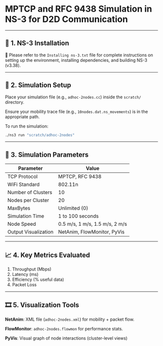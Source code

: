 # MPTCP and RFC 9438 Simulation in NS-3 for D2D Communication

---

## 🔧 1. NS-3 Installation

📄 Please refer to the `Installing ns-3.txt` file for complete instructions on setting up the environment, installing dependencies, and building NS-3 (v3.38).

---

## 📁 2. Simulation Setup

Place your simulation file (e.g., `adhoc-2nodes.cc`) inside the `scratch/` directory.

Ensure your mobility trace file (e.g., `10nodes.dat.ns_movements`) is in the appropriate path.

To run the simulation:
```bash
./ns3 run "scratch/adhoc-2nodes"
````

---

## 📡 3. Simulation Parameters

| Parameter            | Value                          |
| -------------------- | ------------------------------ |
| TCP Protocol         | MPTCP, RFC 9438                |
| WiFi Standard        | 802.11n                        |
| Number of Clusters   | 10                             |
| Nodes per Cluster    | 20                             |
| MaxBytes             | Unlimited (0)                  |
| Simulation Time      | 1 to 100 seconds               |
| Node Speed           | 0.5 m/s, 1 m/s, 1.5 m/s, 2 m/s |
| Output Visualization | NetAnim, FlowMonitor, PyVis    |

---

## 📈 4. Key Metrics Evaluated

1. Throughput (Mbps)
2. Latency (ms)
3. Efficiency (% useful data)
4. Packet Loss

---

## 🎞 5. Visualization Tools

**NetAnim**: XML file (`adhoc-2nodes.xml`) for mobility + packet flow.

**FlowMonitor**: `adhoc-2nodes.flowmon` for performance stats.

**PyVis**: Visual graph of node interactions (cluster-level views)


